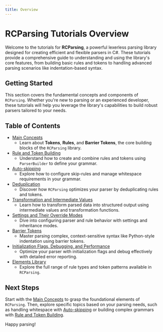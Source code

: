 ```yaml
---
title: Overview
---
```


# RCParsing Tutorials Overview

Welcome to the tutorials for **RCParsing**, a powerful lexerless parsing library designed for creating efficient and flexible parsers in C#. These tutorials provide a comprehensive guide to understanding and using the library's core features, from building basic rules and tokens to handling advanced parsing scenarios like indentation-based syntax.

## Getting Started

This section covers the fundamental concepts and components of `RCParsing`. Whether you're new to parsing or an experienced developer, these tutorials will help you leverage the library's capabilities to build robust parsers tailored to your needs.

## Table of Contents

- [Main Concepts](main-concepts)
  - Learn about **Tokens**, **Rules**, and **Barrier Tokens**, the core building blocks of the `RCParsing` library.
- [Rule and Token Building](rule-and-token-building)
  - Understand how to create and combine rules and tokens using `ParserBuilder` to define your grammar.
- [Auto-skipping](auto-skipping)
  - Explore how to configure skip-rules and manage whitespace requirements in your grammar.
- [Deduplication](deduplication)
  - Discover how `RCParsing` optimizes your parser by deduplicating rules and tokens.
- [Transformation and Intermediate Values](transformation-and-intermediate-values)
  - Learn how to transform parsed data into structured output using intermediate values and transformation functions.
- [Settings and Their Override Modes](settings-and-their-override-modes)
  - Dive into configuring parser and rule behavior with settings and inheritance modes.
- [Barrier Tokens](barrier-tokens)
  - Master parsing complex, context-sensitive syntax like Python-style indentation using barrier tokens.
- [Initialization Flags, Debugging, and Performance](initialization-flags-debugging-and-performance)
  - Optimize your parser with initialization flags and debug effectively with detailed error reporting.
- [Elements Library](../elements_library/)
  - Explore the full range of rule types and token patterns available in `RCParsing`.

## Next Steps

Start with the [Main Concepts](main-concepts) to grasp the foundational elements of `RCParsing`. Then, explore specific topics based on your parsing needs, such as handling whitespace with [Auto-skipping](auto-skipping) or building complex grammars with [Rule and Token Building](rule-and-token-building).

Happy parsing!